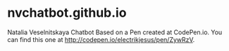 # nvchatbot.github.io
Natalia Veselnitskaya Chatbot
Based on a Pen created at CodePen.io. You can find this one at http://codepen.io/electrikjesus/pen/ZywRzV.

 
